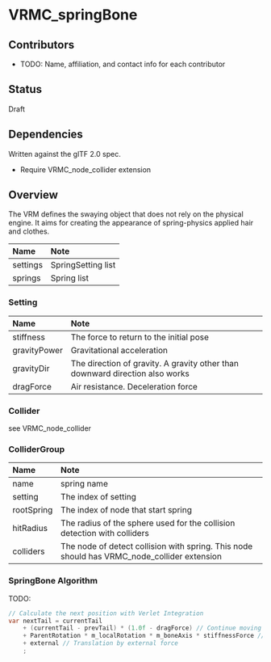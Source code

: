 # VRMC_springBone

## Contributors

* TODO: Name, affiliation, and contact info for each contributor

## Status

Draft

## Dependencies

Written against the glTF 2.0 spec.

* Require VRMC_node_collider extension

## Overview

The VRM defines the swaying object that does not rely on the physical engine.
It aims for creating the appearance of spring-physics applied hair and clothes.

| Name     | Note               |
|:---------|:-------------------|
| settings | SpringSetting list |
| springs  | Spring list        |

### Setting

| Name         | Note                                                                         |
|:-------------|:-----------------------------------------------------------------------------|
| stiffness    | The force to return to the initial pose                                      |
| gravityPower | Gravitational acceleration                                                   |
| gravityDir   | The direction of gravity. A gravity other than downward direction also works |
| dragForce    | Air resistance. Deceleration force                                           |

### Collider

see VRMC_node_collider

### ColliderGroup

| Name       | Note                                                                                        |
|:-----------|:--------------------------------------------------------------------------------------------|
| name       | spring name                                                                                 |
| setting    | The index of setting                                                                        |
| rootSpring | The index of node that start spring                                                         |
| hitRadius  | The radius of the sphere used for the collision detection with colliders                    |
| colliders  | The node of detect collision with spring. This node should has VRMC_node_collider extension |

### SpringBone Algorithm

TODO:

```cs
// Calculate the next position with Verlet Integration
var nextTail = currentTail
    + (currentTail - prevTail) * (1.0f - dragForce) // Continue moving from the previous frame (with attenuation)
    + ParentRotation * m_localRotation * m_boneAxis * stiffnessForce // Moving target of child bone by parent rotation
    + external // Translation by external force
    ;
```
